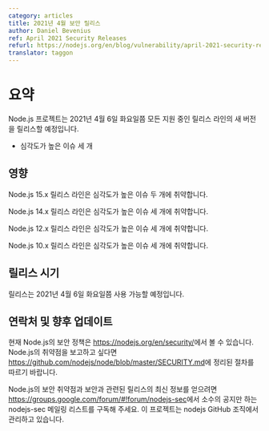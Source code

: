 ```yaml
---
category: articles
title: 2021년 4월 보안 릴리스
author: Daniel Bevenius
ref: April 2021 Security Releases
refurl: https://nodejs.org/en/blog/vulnerability/april-2021-security-releases
translator: taggon
---
```


<!--
# Summary

The Node.js project will release new versions of all supported release lines on or shortly after Tuesday, April 6th, 2021.

* Three High severity issues
-->
# 요약

Node.js 프로젝트는 2021년 4월 6일 화요일쯤 모든 지원 중인 릴리스 라인의 새 버전을 릴리스할 예정입니다.

* 심각도가 높은 이슈 세 개

<!--
## Impact

The 15.x release line of Node.js is vulnerable to two high severity issues.

The 14.x release line of Node.js is vulnerable to three high severity issues.

The 12.x release line of Node.js is vulnerable to three high severity issues.

The 10.x release line of Node.js is vulnerable to three high severity issues.
-->
## 영향

Node.js 15.x 릴리스 라인은 심각도가 높은 이슈 두 개에 취약합니다.

Node.js 14.x 릴리스 라인은 심각도가 높은 이슈 세 개에 취약합니다.

Node.js 12.x 릴리스 라인은 심각도가 높은 이슈 세 개에 취약합니다.

Node.js 10.x 릴리스 라인은 심각도가 높은 이슈 세 개에 취약합니다.

<!--
## Release timing

Releases will be available at, or shortly after, Tuesday, April 6th, 2021.
-->
## 릴리스 시기

릴리스는 2021년 4월 6일 화요일쯤 사용 가능할 예정입니다.

<!--
## Contact and future updates

The current Node.js security policy can be found at https://nodejs.org/en/security/. Please follow the process outlined in https://github.com/nodejs/node/blob/master/SECURITY.md if you wish to report a vulnerability in Node.js.

Subscribe to the low-volume announcement-only nodejs-sec mailing list at https://groups.google.com/forum/#!forum/nodejs-sec to stay up to date on security vulnerabilities and security-related releases of Node.js and the projects maintained in the nodejs GitHub organization.
-->
## 연락처 및 향후 업데이트

현재 Node.js의 보안 정책은 <https://nodejs.org/en/security/>에서 볼 수 있습니다. Node.js의 취약점을 보고하고 싶다면 <https://github.com/nodejs/node/blob/master/SECURITY.md>에 정리된 절차를 따르기 바랍니다.

Node.js의 보안 취약점과 보안과 관련된 릴리스의 최신 정보를 얻으려면 <https://groups.google.com/forum/#!forum/nodejs-sec>에서 소수의 공지만 하는 nodejs-sec 메일링 리스트를 구독해 주세요. 이 프로젝트는 nodejs GitHub 조직에서 관리하고 있습니다.
